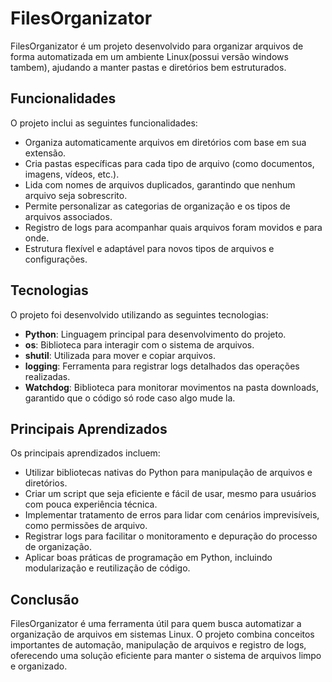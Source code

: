 # FilesOrganizator

FilesOrganizator é um projeto desenvolvido para organizar arquivos de forma automatizada em um ambiente Linux(possui versão windows tambem), ajudando a manter pastas e diretórios bem estruturados.

## Funcionalidades

O projeto inclui as seguintes funcionalidades:

- Organiza automaticamente arquivos em diretórios com base em sua extensão.
- Cria pastas específicas para cada tipo de arquivo (como documentos, imagens, vídeos, etc.).
- Lida com nomes de arquivos duplicados, garantindo que nenhum arquivo seja sobrescrito.
- Permite personalizar as categorias de organização e os tipos de arquivos associados.
- Registro de logs para acompanhar quais arquivos foram movidos e para onde.
- Estrutura flexível e adaptável para novos tipos de arquivos e configurações.

## Tecnologias

O projeto foi desenvolvido utilizando as seguintes tecnologias:

- **Python**: Linguagem principal para desenvolvimento do projeto.
- **os**: Biblioteca para interagir com o sistema de arquivos.
- **shutil**: Utilizada para mover e copiar arquivos.
- **logging**: Ferramenta para registrar logs detalhados das operações realizadas.
- **Watchdog**: Biblioteca para monitorar movimentos na pasta downloads, garantido que o código só rode caso algo mude la.

## Principais Aprendizados

Os principais aprendizados incluem:

- Utilizar bibliotecas nativas do Python para manipulação de arquivos e diretórios.
- Criar um script que seja eficiente e fácil de usar, mesmo para usuários com pouca experiência técnica.
- Implementar tratamento de erros para lidar com cenários imprevisíveis, como permissões de arquivo.
- Registrar logs para facilitar o monitoramento e depuração do processo de organização.
- Aplicar boas práticas de programação em Python, incluindo modularização e reutilização de código.

## Conclusão

FilesOrganizator é uma ferramenta útil para quem busca automatizar a organização de arquivos em sistemas Linux. O projeto combina conceitos importantes de automação, manipulação de arquivos e registro de logs, oferecendo uma solução eficiente para manter o sistema de arquivos limpo e organizado.
